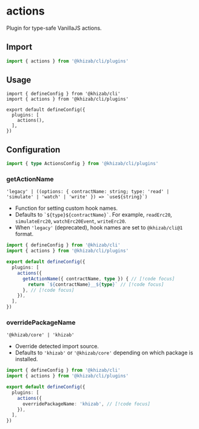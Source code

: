# actions

Plugin for type-safe VanillaJS actions.

## Import

```ts
import { actions } from '@khizab/cli/plugins'
```

## Usage

```ts{2,6}
import { defineConfig } from '@khizab/cli'
import { actions } from '@khizab/cli/plugins'

export default defineConfig({
  plugins: [
    actions(),
  ],
})
```

## Configuration

```ts
import { type ActionsConfig } from '@khizab/cli/plugins'
```

### getActionName

`` 'legacy' | ((options: { contractName: string; type: 'read' | 'simulate' | 'watch' | 'write' }) => `use${string}`) ``

- Function for setting custom hook names.
- Defaults to `` `${type}${contractName}` ``. For example, `readErc20`, `simulateErc20`, `watchErc20Event`, `writeErc20`.
- When `'legacy'` (deprecated), hook names are set to `@khizab/cli@1` format.

```ts
import { defineConfig } from '@khizab/cli'
import { actions } from '@khizab/cli/plugins'

export default defineConfig({
  plugins: [
    actions({
      getActionName({ contractName, type }) { // [!code focus]
        return `${contractName}__${type}` // [!code focus]
      }, // [!code focus]
    }),
  ],
})
```

### overridePackageName

`'@khizab/core' | 'khizab'`

- Override detected import source.
- Defaults to `'khizab'` or `'@khizab/core'` depending on which package is installed.

```ts
import { defineConfig } from '@khizab/cli'
import { actions } from '@khizab/cli/plugins'

export default defineConfig({
  plugins: [
    actions({
      overridePackageName: 'khizab', // [!code focus]
    }),
  ],
})
```

